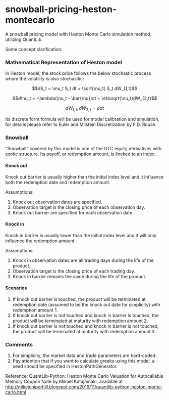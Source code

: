 # snowball-pricing-heston-montecarlo

A snowball pricing model with Heston Monte Carlo simulation method, utilizing QuantLib.

Some concept clarification:

### Mathematical Representation of Heston model

In Heston model, the stock price follows the below stochastic process where the volatility is also stochasitic:

```math
dS_t = \mu_t S_t dt + \sqrt{\nu_t} S_t dW_{1,t}
```
```math
d\nu_t = -\lambda(\nu_t - \bar{\nu})dt + \eta\sqrt{\nu_t}dW_{2,t}
```
```math
dW_{1,t}, dW_{2,t} = \rho dt
```
Its discrete form formula will be used for model calibration and simulation, for details please refer to Euler and Milstein Discretization by F.D. Rouah.

### Snowball
"Snowball" covered by this model is one of the OTC equity derivatives with exotic structure. Its payoff, or redemption amount, is lineked to an index.

#### Knock out
Knock out barrier is usually higher than the initial index level and it influence both the redemption date and redemption amount.

Assumptions:
1. Knock out observation dates are specified.
2. Observation target is the closing price of each observation day.
3. Knock out barrier are specified for each observation date.

#### Knock in
Knock in barrier is usually lower than the initial index level and it will only influence the redemption amount.

Assumptions:
1. Knock in observation dates are all trading days during the life of the product.
2. Observation target is the closing price of each trading day.
3. Knock in barrier remains the same during the life of the product.

#### Scenarios
1. If knock out barrier is touched, the product will be terminated at redemption date (assumed to be the knock out date for simplicity) with redemption amount 1.
2. If knock out barrier is not touched and knock in barrier is touched, the product will be terminated at maturity with redemption amount 2.
3. If knock out barrier is not touched and knock in barrier is not touched, the product will be terminated at maturity with redemption amount 3.

### Comments
1. For simplicity, the market data and trade parameters are hard-coded.
2. Pay attention that if you want to calculate greeks using this model, a seed should be specified in HestonPathGenerator.

Reference: QuantLib-Python: Heston Monte Carlo Valuation for Autocallable Memory Coupon Note by Mikael Katajamäki,
available at http://mikejuniperhill.blogspot.com/2019/11/quantlib-python-heston-monte-carlo.html
